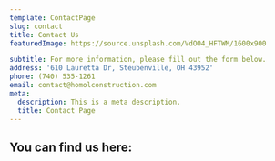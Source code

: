 ```yaml
---
template: ContactPage
slug: contact
title: Contact Us
featuredImage: https://source.unsplash.com/VdOO4_HFTWM/1600x900

subtitle: For more information, please fill out the form below.
address: '610 Lauretta Dr, Steubenville, OH 43952'
phone: (740) 535-1261
email: contact@homolconstruction.com
meta:
  description: This is a meta description.
  title: Contact Page
---
```


## You can find us here:
